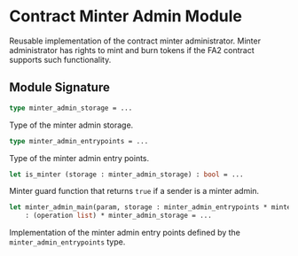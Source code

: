 # Contract Minter Admin Module

Reusable implementation  of the contract minter administrator. Minter administrator
has rights to mint and burn tokens if the FA2 contract supports such functionality.

## Module Signature

```ocaml
type minter_admin_storage = ...
```

Type of the minter admin storage.

```ocaml
type minter_admin_entrypoints = ...
```

Type of the minter admin entry points.

```ocaml
let is_minter (storage : minter_admin_storage) : bool = ...
```

Minter guard function that returns `true` if a sender is a minter admin.

```ocaml
let minter_admin_main(param, storage : minter_admin_entrypoints * minter_admin_storage)
    : (operation list) * minter_admin_storage = ...
```

Implementation of the minter admin entry points defined by the `minter_admin_entrypoints`
type.
